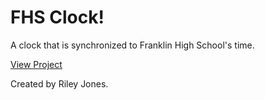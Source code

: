 # FHS Clock!
A clock that is synchronized to Franklin High School's time. 

<a href="fhsclock.github.io">View Project</a>

Created by Riley Jones.
